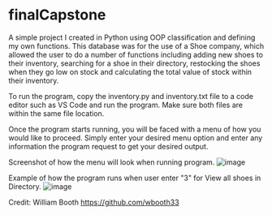 # finalCapstone
A simple project I created in Python using OOP classification and defining my own functions. This database was for the use of a Shoe company, which allowed the user to do a number of functions including adding new shoes to their inventory, searching for a shoe in their directory, restocking the shoes when they go low on stock and calculating the total value of stock within their inventory.

To run the program, copy the inventory.py and inventory.txt file to a code editor such as VS Code and run the program. Make sure both files are within the same file location.

Once the program starts running, you will be faced with a menu of how you would like to proceed. Simply enter your desired menu option and enter any information the program request to get your desired output.

Screenshot of how the menu will look when running program.
![image](https://user-images.githubusercontent.com/120789709/221370714-a540e598-98c4-4bb1-8334-446327c5de43.png)

Example of how the program runs when user enter "3" for View all shoes in Directory.
![image](https://user-images.githubusercontent.com/120789709/221370796-c2eb3945-44e6-4906-98ca-e9aa7ea6c9e8.png)


Credit:
William Booth https://github.com/wbooth33
